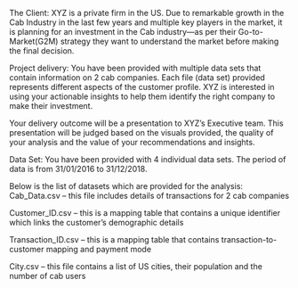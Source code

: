 The Client:
XYZ is a private firm in the US. Due to remarkable growth in the Cab Industry in the last few years and multiple key players in the market, it is planning for an investment in the Cab industry—as per their Go-to-Market(G2M) strategy they want to understand the market before making the final decision.

Project delivery:
You have been provided with multiple data sets that contain information on 2 cab companies. Each file (data set) provided represents different aspects of the customer profile. XYZ is interested in using your actionable insights to help them identify the right company to make their investment.

Your delivery outcome will be a presentation to XYZ’s Executive team. This presentation will be judged based on the visuals provided, the quality of your analysis and the value of your recommendations and insights.

Data Set:
You have been provided with 4 individual data sets. The period of data is from 31/01/2016 to 31/12/2018.

Below is the list of datasets which are provided for the analysis:
Cab_Data.csv – this file includes details of transactions for 2 cab companies

Customer_ID.csv – this is a mapping table that contains a unique identifier which links the customer’s demographic details

Transaction_ID.csv – this is a mapping table that contains transaction-to-customer mapping and payment mode

City.csv – this file contains a list of US cities, their population and the number of cab users
